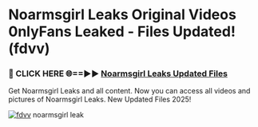 # Noarmsgirl Leaks Original Videos 0nlyFans Leaked - Files Updated! (fdvv)

<h3>🔴 CLICK HERE 🌐==►► <a href="https://tinyurl.com/x26r9saj" rel="nofollow">Noarmsgirl Leaks Updated Files</a></h3>

Get Noarmsgirl Leaks and all content. Now you can access all videos and pictures of Noarmsgirl Leaks. New Updated Files 2025!

[![fdvv](https://i.imgur.com/LkgZPqh.gif)](https://tinyurl.com/x26r9saj)
noarmsgirl leak